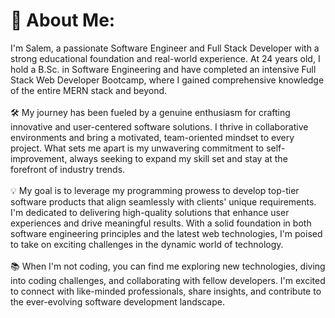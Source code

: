 # 💫 About Me:
 I'm Salem, a passionate Software Engineer and Full Stack Developer with a strong educational foundation and real-world experience. At 24 years old, I hold a B.Sc. in Software Engineering and have completed an intensive Full Stack Web Developer Bootcamp, where I gained comprehensive knowledge of the entire MERN stack and beyond.<br><br>🛠️ My journey has been fueled by a genuine enthusiasm for crafting innovative and user-centered software solutions. I thrive in collaborative environments and bring a motivated, team-oriented mindset to every project. What sets me apart is my unwavering commitment to self-improvement, always seeking to expand my skill set and stay at the forefront of industry trends.<br><br>💡 My goal is to leverage my programming prowess to develop top-tier software products that align seamlessly with clients' unique requirements. I'm dedicated to delivering high-quality solutions that enhance user experiences and drive meaningful results. With a solid foundation in both software engineering principles and the latest web technologies, I'm poised to take on exciting challenges in the dynamic world of technology.<br><br>📚 When I'm not coding, you can find me exploring new technologies, diving into coding challenges, and collaborating with fellow developers. I'm excited to connect with like-minded professionals, share insights, and contribute to the ever-evolving software development landscape.
